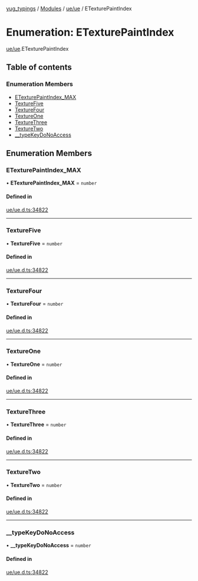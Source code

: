 [yug_typings](../README.md) / [Modules](../modules.md) / [ue/ue](../modules/ue_ue.md) / ETexturePaintIndex

# Enumeration: ETexturePaintIndex

[ue/ue](../modules/ue_ue.md).ETexturePaintIndex

## Table of contents

### Enumeration Members

- [ETexturePaintIndex\_MAX](ue_ue.ETexturePaintIndex.md#etexturepaintindex_max)
- [TextureFive](ue_ue.ETexturePaintIndex.md#texturefive)
- [TextureFour](ue_ue.ETexturePaintIndex.md#texturefour)
- [TextureOne](ue_ue.ETexturePaintIndex.md#textureone)
- [TextureThree](ue_ue.ETexturePaintIndex.md#texturethree)
- [TextureTwo](ue_ue.ETexturePaintIndex.md#texturetwo)
- [\_\_typeKeyDoNoAccess](ue_ue.ETexturePaintIndex.md#__typekeydonoaccess)

## Enumeration Members

### ETexturePaintIndex\_MAX

• **ETexturePaintIndex\_MAX** = `number`

#### Defined in

[ue/ue.d.ts:34822](https://github.com/YugMetaverse/yug_typings/blob/25cad34/ue/ue.d.ts#L34822)

___

### TextureFive

• **TextureFive** = `number`

#### Defined in

[ue/ue.d.ts:34822](https://github.com/YugMetaverse/yug_typings/blob/25cad34/ue/ue.d.ts#L34822)

___

### TextureFour

• **TextureFour** = `number`

#### Defined in

[ue/ue.d.ts:34822](https://github.com/YugMetaverse/yug_typings/blob/25cad34/ue/ue.d.ts#L34822)

___

### TextureOne

• **TextureOne** = `number`

#### Defined in

[ue/ue.d.ts:34822](https://github.com/YugMetaverse/yug_typings/blob/25cad34/ue/ue.d.ts#L34822)

___

### TextureThree

• **TextureThree** = `number`

#### Defined in

[ue/ue.d.ts:34822](https://github.com/YugMetaverse/yug_typings/blob/25cad34/ue/ue.d.ts#L34822)

___

### TextureTwo

• **TextureTwo** = `number`

#### Defined in

[ue/ue.d.ts:34822](https://github.com/YugMetaverse/yug_typings/blob/25cad34/ue/ue.d.ts#L34822)

___

### \_\_typeKeyDoNoAccess

• **\_\_typeKeyDoNoAccess** = `number`

#### Defined in

[ue/ue.d.ts:34822](https://github.com/YugMetaverse/yug_typings/blob/25cad34/ue/ue.d.ts#L34822)
